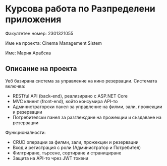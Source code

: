 # Курсова работа по Разпределени приложения

Факултетен номер:  2301321055

Име на проекта: Cinema Management Sistem

Име: Мария Арабска

## Описание на проекта

Уеб базирана система за управление на кино резервации. Системата включва:
- RESTful API (back-end), реализирано с ASP.NET Core
- MVC клиент (front-end), който консумира API-то
- Администраторски панел за управление на филми, зали, прожекции и резервации
- Потребителски панел за разглеждане на прожекции и създаване на резервации

Функционалности:
- CRUD операции за филми, зали, прожекции и резервации
- Вход и регистрация с роли (Администратор и Потребител)
- Филтриране, търсене, сортиране и странициране
- Защита на API-то чрез JWT токени


